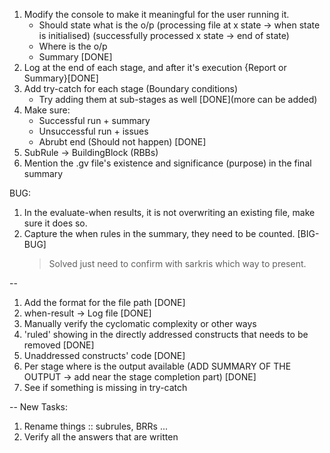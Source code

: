 1. Modify the console to make it meaningful for the user running it.
    - Should state what is the o/p
        (processing file at x state -> when state is initialised)
        (successfully processed x state -> end of state)
    - Where is the o/p
    - Summary
    [DONE]
2. Log at the end of each stage, and after it's execution {Report or Summary}[DONE]
3. Add try-catch for each stage (Boundary conditions)
    - Try adding them at sub-stages as well
    [DONE](more can be added)
4. Make sure:
    - Successful run + summary
    - Unsuccessful run + issues
    - Abrubt end (Should not happen)
    [DONE]
5. SubRule -> BuildingBlock (RBBs)
6. Mention the .gv file's existence and significance (purpose) in the final summary

BUG:
1. In the evaluate-when results, it is not overwriting an existing file, make sure it does so.
2. Capture the when rules in the summary, they need to be counted. [BIG-BUG]
    > Solved just need to confirm with sarkris which way to present.

--

1. Add the format for the file path [DONE]
2. when-result -> Log file [DONE]
3. Manually verify the cyclomatic complexity or other ways
4. 'ruled' showing in the directly addressed constructs that needs to be removed [DONE]
5. Unaddressed constructs' code [DONE]
6. Per stage where is the output available (ADD SUMMARY OF THE OUTPUT -> add near the stage completion part) [DONE]
7. See if something is missing in try-catch

-- 
New Tasks:
1. Rename things :: subrules, BRRs ... 
2. Verify all the answers that are written